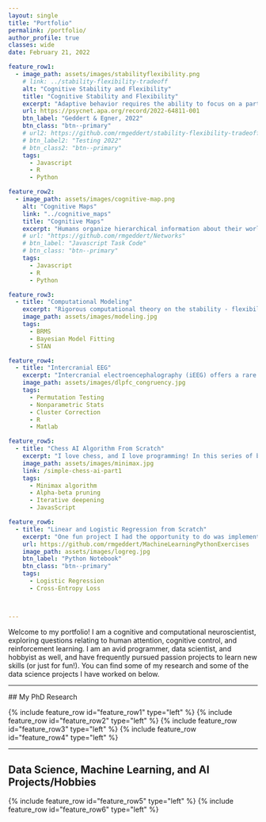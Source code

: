 ```yaml
---
layout: single
title: "Portfolio"
permalink: /portfolio/
author_profile: true
classes: wide
date: February 21, 2022

feature_row1:
  - image_path: assets/images/stabilityflexibility.png
    # link: ../stability-flexibility-tradeoff
    alt: "Cognitive Stability and Flexibility"
    title: "Cognitive Stability and Flexibility"
    excerpt: "Adaptive behavior requires the ability to focus on a particular task or goal while avoiding distraction, known as cognitive stability, like reading a book in a busy coffee shop. It is also necessary to shift to new tasks in response to changing circumstances, known as cognitive flexibility, like answering an unexpected phone call. How these cognitive processes interact, and the computations underlying their regulation, remains an outstanding question in the field of cognitive psychology and neuroscience."
    url: https://psycnet.apa.org/record/2022-64811-001
    btn_label: "Geddert & Egner, 2022"
    btn_class: "btn--primary"
    # url2: https://github.com/rmgeddert/stability-flexibility-tradeoff
    # btn_label2: "Testing 2022"
    # btn_class2: "btn--primary"
    tags:
      - Javascript
      - R
      - Python

feature_row2:
  - image_path: assets/images/cognitive-map.png
    alt: "Cognitive Maps"
    link: "../cognitive_maps"
    title: "Cognitive Maps"
    excerpt: "Humans organize hierarchical information about their world into so-called \"cognitive maps\". But, do cognitive maps also guide higher cognitive processes and strategies like attention or cognitive control? In this line of work, I explore the fundamental computational bases of these processes and how they are organized in the brain."
    # url: "https://github.com/rmgeddert/Networks"
    # btn_label: "Javascript Task Code"
    # btn_class: "btn--primary"
    tags:
      - Javascript
      - R
      - Python

feature_row3:
  - title: "Computational Modeling"
    excerpt: "Rigorous computational theory on the stability - flexibility tradeoff is lacking, and models of independent stability-flexibility control adjustments are almost nonexistent. In this line of work, I employ Bayesian hierarchical parameter estimation combined with drift diffusion models (DDMs) and reinforcement learning to investigate the computational mechanisms underlying these cognitive processes."
    image_path: assets/images/modeling.jpg
    tags:
      - BRMS
      - Bayesian Model Fitting
      - STAN

feature_row4:
  - title: "Intercranial EEG"
    excerpt: "Intercranial electroencephalography (iEEG) offers a rare and powerful look into the temporal and neural basis of cognitive computations in the brain. Here, I employ permutation based clustering algorithms to identify neural subregions that relate to cognitive control processes in an attentional shifting task. We specifically focus on high-frequency signals (so called high-frequency bandwidth, or HFB; >50Hz), as these offer the closest mirroring of neural during behavior during these cognitive processes."
    image_path: assets/images/dlpfc_congruency.jpg
    tags:
      - Permutation Testing
      - Nonparametric Stats
      - Cluster Correction
      - R
      - Matlab

feature_row5:
  - title: "Chess AI Algorithm From Scratch"
    excerpt: "I love chess, and I love programming! In this series of blog posts, I create and implement a chess AI in javascript that you can play against. Using algorithms like minimax with optimizations like alpha-beta pruning and iterative deepening, I create a fearsome opponent that won't rollover so easily!"
    image_path: assets/images/minimax.jpg
    link: /simple-chess-ai-part1
    tags:
      - Minimax algorithm
      - Alpha-beta pruning
      - Iterative deepening
      - JavasScript

feature_row6:
  - title: "Linear and Logistic Regression from Scratch"
    excerpt: "One fun project I had the opportunity to do was implementing logistic regression and its extension, multiclass logistic regression, from scratch in Python. Besides being super interesting from a conceptual standpoint, this taught me so much about gradient descent algorithms and how we can evaluate gradients using derivatives."
    url: https://github.com/rmgeddert/MachineLearningPythonExercises
    image_path: assets/images/logreg.jpg
    btn_label: "Python Notebook"
    btn_class: "btn--primary"
    tags:
      - Logistic Regression
      - Cross-Entropy Loss



---
```


<link rel="stylesheet" href="../assets/css/styles.css">

Welcome to my portfolio! I am a cognitive and computational neuroscientist, exploring questions relating to human attention, cognitive control, and reinforcement learning. I am an avid programmer, data scientist, and hobbyist as well, and have frequently pursued passion projects to learn new skills (or just for fun!). You can find some of my research and some of the data science projects I have worked on below.

<hr>
## My PhD Research

{% include feature_row id="feature_row1" type="left" %}
{% include feature_row id="feature_row2" type="left" %}
{% include feature_row id="feature_row3" type="left" %}
{% include feature_row id="feature_row4" type="left" %}

<hr>

## Data Science, Machine Learning, and AI Projects/Hobbies

{% include feature_row id="feature_row5" type="left" %}
{% include feature_row id="feature_row6" type="left" %}
